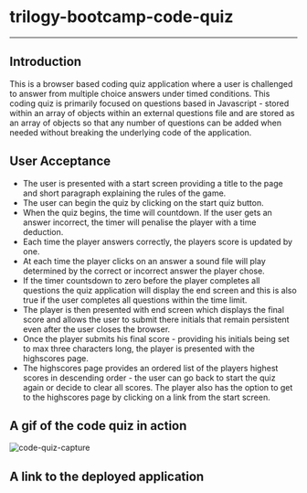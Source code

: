 # trilogy-bootcamp-code-quiz

---

## Introduction

This is a browser based coding quiz application where a user is challenged to
answer from multiple choice answers under timed conditions. This coding
quiz is primarily focused on questions based in Javascript - stored within
an array of objects within an external questions file and are stored as an
array of objects so that any number of questions can be added when needed
without breaking the underlying code of the application.

## User Acceptance

- The user is presented with a start screen providing a title to the page and
  short paragraph explaining the rules of the game.
- The user can begin the quiz by clicking on the start quiz button.
- When the quiz begins, the time will countdown. If the user gets an answer
  incorrect, the timer will penalise the player with a time deduction.
- Each time the player answers correctly, the players score is updated by one.
- At each time the player clicks on an answer a sound file will play
  determined by the correct or incorrect answer the player chose.
- If the timer countsdown to zero before the player completes all questions
  the quiz application will display the end screen and this is also true if the
  user completes all questions within the time limit.
- The player is then presented with end screen which displays the final
  score and allows the user to submit there initials that remain persistent even
  after the user closes the browser.
- Once the player submits his final score - providing his initials being set
  to max three characters long, the player is presented with the highscores
  page.
- The highscores page provides an ordered list of the players highest scores
  in descending order - the user can go back to start the quiz again or decide
  to clear all scores. The player also has the option to get to the highscores
  page by clicking on a link from the start screen.

## A gif of the code quiz in action

![code-quiz-capture]('./code-quiz-capture.gif')

## A link to the deployed application

